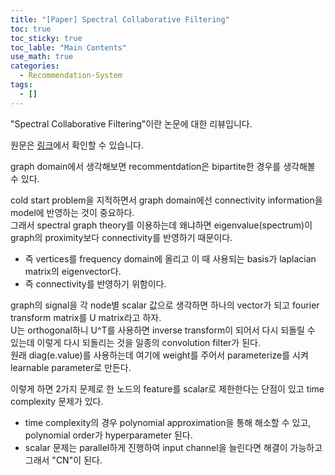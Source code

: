 ```yaml
---
title: "[Paper] Spectral Collaborative Filtering"
toc: true
toc_sticky: true
toc_lable: "Main Contents"
use_math: true
categories:
  - Recommendation-System
tags:
  - []
---
```


"Spectral Collaborative Filtering"이란 논문에 대한 리뷰입니다.

원문은 [링크](https://dl.acm.org/doi/abs/10.1145/3240323.3240343?casa_token=526pHPlSJwwAAAAA:DxlSgXqpo9DLNj4HfomsF2BZkWM3ZammzkUmJbCX1_wxq-9h_6k6MwQGKeDJ5m42BHe5S4thO-I)에서 확인할 수 있습니다.

graph domain에서 생각해보면 recommentdation은 bipartite한 경우를 생각해볼 수 있다. 

cold start problem을 지적하면서 graph domain에선 connectivity information을 model에 반영하는 것이 중요하다. <br>
그래서 spectral graph theory를 이용하는데 왜냐하면 eigenvalue(spectrum)이 graph의 proximity보다 connectivity를 반영하기 때문이다. 
- 즉 vertices를 frequency domain에 올리고 이 때 사용되는 basis가 laplacian matrix의 eigenvector다. 
- 즉 connectivity를 반영하기 위함이다. 

graph의 signal을 각 node별 scalar 값으로 생각하면 하나의 vector가 되고 fourier transform matrix를 U matrix라고 하자. <br> 
U는 orthogonal하니 U^T를 사용하면 inverse transform이 되어서 다시 되돌릴 수 있는데 이렇게 다시 되돌리는 것을 일종의 convolution  filter가 된다.<br> 
원래 diag(e.value)를 사용하는데 여기에 weight를 주어서 parameterize를 시켜 learnable parameter로 만든다. 

이렇게 하면 2가지 문제로 한 노드의 feature를 scalar로 제한한다는 단점이 있고 time complexity 문제가 있다.
- time complexity의 경우 polynomial approximation을 통해 해소할 수 있고, polynomial order가 hyperparameter 된다. 
- scalar 문제는 parallel하게 진행하여 input channel을 늘린다면 해결이 가능하고 그래서 "CN"이 된다.
